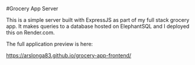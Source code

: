 #Grocery App Server 

This is a simple server built with ExpressJS as part of my full stack grocery app. It makes queries to a database hosted on ElephantSQL and I deployed this on Render.com.

The full application preview is here:

https://arslonga83.github.io/grocery-app-frontend/

